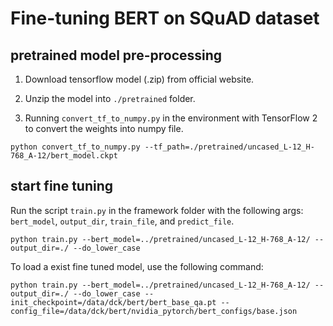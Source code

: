# Fine-tuning BERT on SQuAD dataset

## pretrained model pre-processing

1. Download tensorflow model (.zip) from official website.

2. Unzip the model into `./pretrained` folder.

3. Running `convert_tf_to_numpy.py` in the environment with TensorFlow 2 to convert the weights into numpy file.

``` shell
python convert_tf_to_numpy.py --tf_path=./pretrained/uncased_L-12_H-768_A-12/bert_model.ckpt
```

## start fine tuning

Run the script `train.py` in the framework folder with the following args: `bert_model`, `output_dir`, `train_file`, and `predict_file`.

``` shell
python train.py --bert_model=../pretrained/uncased_L-12_H-768_A-12/ --output_dir=./ --do_lower_case
```

To load a exist fine tuned model, use the following command:

```shell
python train.py --bert_model=../pretrained/uncased_L-12_H-768_A-12/ --output_dir=./ --do_lower_case --init_checkpoint=/data/dck/bert/bert_base_qa.pt --config_file=/data/dck/bert/nvidia_pytorch/bert_configs/base.json
```